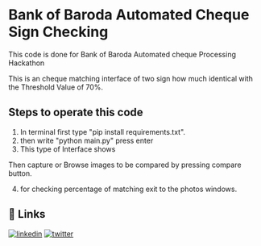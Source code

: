 # Bank of Baroda Automated Cheque Sign Checking

This code is done for Bank of Baroda Automated cheque Processing Hackathon

This is an cheque matching interface of two sign how much identical with the Threshold Value of 70%.


## Steps to operate this code
1. In terminal first type "pip install requirements.txt".
2. then write "python main.py" press enter
3. This type of Interface shows 


Then capture or Browse images to be compared by pressing compare button.

4. for checking percentage of matching exit to the photos windows. 


## 🔗 Links

[![linkedin](https://img.shields.io/badge/linkedin-0A66C2?style=for-the-badge&logo=linkedin&logoColor=white)](https://www.linkedin.com/in/rahul-kumar-7534111ab/)
[![twitter](https://img.shields.io/badge/twitter-1DA1F2?style=for-the-badge&logo=twitter&logoColor=white)](https://twitter.com/rahulkr54678274/)

